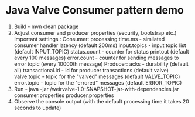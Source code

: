 # Java Valve Consumer pattern demo


1. Build - mvn clean package
2. Adjust consumer and producer properties (security, bootstrap etc.)
Important settings :
Consumer:
    processing.time.ms - similated consumer handler latency (default 200ms)
    input.topics - input topic list (default INPUT_TOPIC)
    status.count - counter for status printout (default every 100 messages)
    error.count - counter for sending messages to error topic (every 10000th message)
Producer:
    acks - durability (default all)
    transactional.id - id for producer transactions (default valve)
    valve.topic - topic for the "valved" messages (default VALVE_TOPIC)
    error.topic - topic for the "errored" messages (default ERROR_TOPIC)
3. Run - java -jar <path to>/weirvalve-1.0-SNAPSHOT-jar-with-dependencies.jar consumer.properties producer.properties
4. Observe the console output (with the default processing time it takes 20 seconds to update)
    
 
    